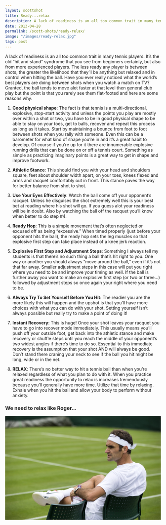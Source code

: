 ```yaml
---
layout: scottshot
title: Ready...relax
description: A lack of readiness is an all too common trait in many tennis players...
date: 2013-04-28
permalink: /scott-shots/ready-relax/
image: "/images/ready-relax.jpg"
tags: post
---
```


A lack of readiness is an all too common trait in many tennis players. It’s the old “hit and stand” syndrome that you see from beginners certainly, but also from more experienced players. The less ready any player is between shots, the greater the likelihood that they’ll be anything but relaxed and in control when hitting the ball. Have you ever really noticed what the world’s best players are doing between shots when you watch a match on TV? Granted, the ball tends to move alot faster at that level then general club play but the point is that you rarely see them flat-footed and here are some reasons why:

1. **Good physical shape**: The fact is that tennis is a multi-directional, explosive, stop-start activity and unless the points you play are mostly over within a shot or two, you have to be in good physical shape to be able to stay on your toes, get to balls, recover and repeat this process as long as it takes. Start by maintaining a bounce from foot to foot between shots when you rally with someone. Even this can be a barometer for what kind of shape you’re in and it’s a great habit to develop. Of course if you’re up for it there are innumerable explosive running drills that can be done on or off a tennis court. Something as simple as practicing imaginary points is a great way to get in shape and improve footwork.

2. **Athletic Stance**: This should find you with your head and shoulders square, feet about shoulder width apart, on your toes, knees flexed and arms and racquet comfortably out in front. This stance paves the way for better balance from shot to shot.

3. **Use Your Eyes Effectively**: Watch the ball come off your opponent’s racquet. Unless he disguises the shot extremely well this is your best bet at reading where his shot will go. If you guess alot your readiness will be in doubt. Also by watching the ball off the racquet you’ll know when better to do step #4.

4. **Ready Hop**: This is a simple movement that’s often neglected or excused off as being “excessive.” When timed properly (just before your opponent hits the ball), the ready hop sets the leg muscles so that explosive first step can take place instead of a knee jerk reaction.

5. **Explosive First Step and Adjustment Steps**: Something I always tell my students is that there’s no such thing a ball that’s hit right to you. One way or another you should always “move around the ball,” even if it’s not that far away. Smaller adjustment steps in this case will put you right where you need to be and improve your timing as well. If the ball is further away you want to make an explosive first step (or two or three…) followed by adjustment steps so once again your right where you need to be.

6. **Always Try To Set Yourself Before You Hit**: The readier you are the more likely this will happen and the upshot is that you’ll have more choices with what you can do with your shot. Setting yourself isn’t always possible but really try to make a point of doing it!

7. **Instant Recovery**: This is huge! Once your shot leaves your racquet you have to go into recover mode immediately. This usually means you’ll push off your outside foot, get back into the athletic stance and make recovery or shuffle steps until you reach the middle of your opponent’s two widest angles if there’s time to do so. Essential to this immediate recovery is the assumption that your shot AND will always be good. Don’t stand there craning your neck to see if the ball you hit might be long, wide or in the net.

8. **RELAX**: There’s no better way to hit a tennis ball than when you’re relaxed regardless of what you plan to do with it. When you practice great readiness the opportunity to relax is increases tremendously because you’ll generally have more time. Utilize that time by relaxing. Exhale when you hit the ball and allow your body to perform without anxiety.

### We need to relax like Roger...

![Relax](/images/federer-relaxed.jpg)
